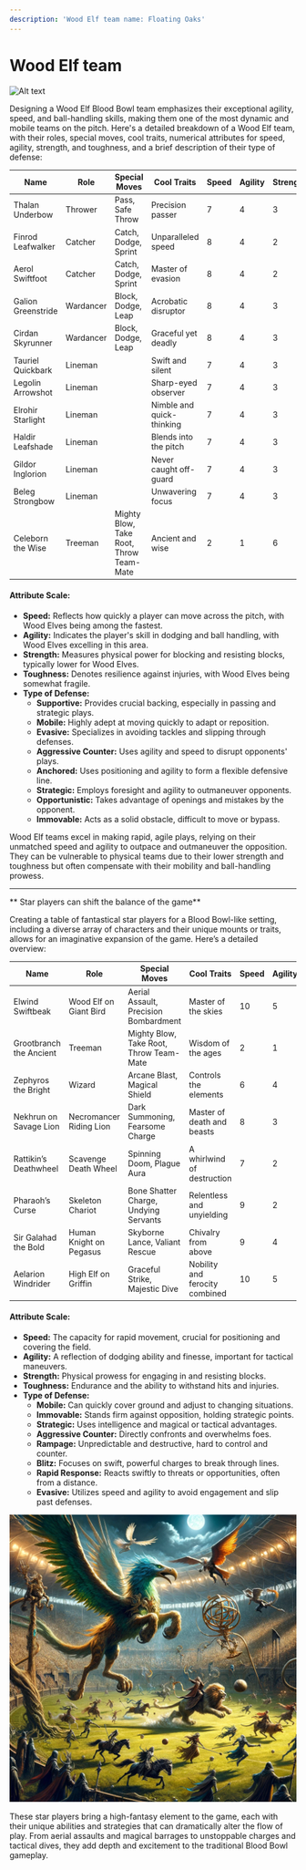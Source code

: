```yaml
---
description: 'Wood Elf team name: Floating Oaks'
---
```


# Wood Elf team



![Alt text](Images/Dalle4\_wood\_elf)

Designing a Wood Elf Blood Bowl team emphasizes their exceptional agility, speed, and ball-handling skills, making them one of the most dynamic and mobile teams on the pitch. Here's a detailed breakdown of a Wood Elf team, with their roles, special moves, cool traits, numerical attributes for speed, agility, strength, and toughness, and a brief description of their type of defense:

<table><thead><tr><th width="135">Name</th><th>Role</th><th width="145">Special Moves</th><th>Cool Traits</th><th>Speed</th><th>Agility</th><th>Strength</th><th>Toughness</th><th>Type of Defense</th></tr></thead><tbody><tr><td>Thalan Underbow</td><td>Thrower</td><td>Pass, Safe Throw</td><td>Precision passer</td><td>7</td><td>4</td><td>3</td><td>7</td><td>Supportive</td></tr><tr><td>Finrod Leafwalker</td><td>Catcher</td><td>Catch, Dodge, Sprint</td><td>Unparalleled speed</td><td>8</td><td>4</td><td>2</td><td>7</td><td>Mobile</td></tr><tr><td>Aerol Swiftfoot</td><td>Catcher</td><td>Catch, Dodge, Sprint</td><td>Master of evasion</td><td>8</td><td>4</td><td>2</td><td>7</td><td>Evasive</td></tr><tr><td>Galion Greenstride</td><td>Wardancer</td><td>Block, Dodge, Leap</td><td>Acrobatic disruptor</td><td>8</td><td>4</td><td>3</td><td>7</td><td>Aggressive Counter</td></tr><tr><td>Cirdan Skyrunner</td><td>Wardancer</td><td>Block, Dodge, Leap</td><td>Graceful yet deadly</td><td>8</td><td>4</td><td>3</td><td>7</td><td>Aggressive Counter</td></tr><tr><td>Tauriel Quickbark</td><td>Lineman</td><td></td><td>Swift and silent</td><td>7</td><td>4</td><td>3</td><td>7</td><td>Anchored</td></tr><tr><td>Legolin Arrowshot</td><td>Lineman</td><td></td><td>Sharp-eyed observer</td><td>7</td><td>4</td><td>3</td><td>7</td><td>Strategic</td></tr><tr><td>Elrohir Starlight</td><td>Lineman</td><td></td><td>Nimble and quick-thinking</td><td>7</td><td>4</td><td>3</td><td>7</td><td>Anchored</td></tr><tr><td>Haldir Leafshade</td><td>Lineman</td><td></td><td>Blends into the pitch</td><td>7</td><td>4</td><td>3</td><td>7</td><td>Opportunistic</td></tr><tr><td>Gildor Inglorion</td><td>Lineman</td><td></td><td>Never caught off-guard</td><td>7</td><td>4</td><td>3</td><td>7</td><td>Strategic</td></tr><tr><td>Beleg Strongbow</td><td>Lineman</td><td></td><td>Unwavering focus</td><td>7</td><td>4</td><td>3</td><td>7</td><td>Anchored</td></tr><tr><td>Celeborn the Wise</td><td>Treeman</td><td>Mighty Blow, Take Root, Throw Team-Mate</td><td>Ancient and wise</td><td>2</td><td>1</td><td>6</td><td>10</td><td>Immovable</td></tr></tbody></table>

#### Attribute Scale:

* **Speed:** Reflects how quickly a player can move across the pitch, with Wood Elves being among the fastest.
* **Agility:** Indicates the player's skill in dodging and ball handling, with Wood Elves excelling in this area.
* **Strength:** Measures physical power for blocking and resisting blocks, typically lower for Wood Elves.
* **Toughness:** Denotes resilience against injuries, with Wood Elves being somewhat fragile.
* **Type of Defense:**
  * **Supportive:** Provides crucial backing, especially in passing and strategic plays.
  * **Mobile:** Highly adept at moving quickly to adapt or reposition.
  * **Evasive:** Specializes in avoiding tackles and slipping through defenses.
  * **Aggressive Counter:** Uses agility and speed to disrupt opponents' plays.
  * **Anchored:** Uses positioning and agility to form a flexible defensive line.
  * **Strategic:** Employs foresight and agility to outmaneuver opponents.
  * **Opportunistic:** Takes advantage of openings and mistakes by the opponent.
  * **Immovable:** Acts as a solid obstacle, difficult to move or bypass.

Wood Elf teams excel in making rapid, agile plays, relying on their unmatched speed and agility to outpace and outmaneuver the opposition. They can be vulnerable to physical teams due to their lower strength and toughness but often compensate with their mobility and ball-handling prowess.

***

\*\* Star players can shift the balance of the game\*\*

Creating a table of fantastical star players for a Blood Bowl-like setting, including a diverse array of characters and their unique mounts or traits, allows for an imaginative expansion of the game. Here’s a detailed overview:

<table><thead><tr><th width="145">Name</th><th width="146">Role</th><th>Special Moves</th><th>Cool Traits</th><th>Speed</th><th>Agility</th><th>Strength</th><th>Toughness</th><th>Type of Defense</th></tr></thead><tbody><tr><td>Elwind Swiftbeak</td><td>Wood Elf on Giant Bird</td><td>Aerial Assault, Precision Bombardment</td><td>Master of the skies</td><td>10</td><td>5</td><td>3</td><td>7</td><td>Mobile</td></tr><tr><td>Grootbranch the Ancient</td><td>Treeman</td><td>Mighty Blow, Take Root, Throw Team-Mate</td><td>Wisdom of the ages</td><td>2</td><td>1</td><td>6</td><td>10</td><td>Immovable</td></tr><tr><td>Zephyros the Bright</td><td>Wizard</td><td>Arcane Blast, Magical Shield</td><td>Controls the elements</td><td>6</td><td>4</td><td>3</td><td>8</td><td>Strategic</td></tr><tr><td>Nekhrun on Savage Lion</td><td>Necromancer Riding Lion</td><td>Dark Summoning, Fearsome Charge</td><td>Master of death and beasts</td><td>8</td><td>3</td><td>4</td><td>9</td><td>Aggressive Counter</td></tr><tr><td>Rattikin’s Deathwheel</td><td>Scavenge Death Wheel</td><td>Spinning Doom, Plague Aura</td><td>A whirlwind of destruction</td><td>7</td><td>2</td><td>5</td><td>8</td><td>Rampage</td></tr><tr><td>Pharaoh’s Curse</td><td>Skeleton Chariot</td><td>Bone Shatter Charge, Undying Servants</td><td>Relentless and unyielding</td><td>9</td><td>2</td><td>5</td><td>9</td><td>Blitz</td></tr><tr><td>Sir Galahad the Bold</td><td>Human Knight on Pegasus</td><td>Skyborne Lance, Valiant Rescue</td><td>Chivalry from above</td><td>9</td><td>4</td><td>4</td><td>8</td><td>Rapid Response</td></tr><tr><td>Aelarion Windrider</td><td>High Elf on Griffin</td><td>Graceful Strike, Majestic Dive</td><td>Nobility and ferocity combined</td><td>10</td><td>5</td><td>4</td><td>7</td><td>Evasive</td></tr></tbody></table>

#### Attribute Scale:

* **Speed:** The capacity for rapid movement, crucial for positioning and covering the field.
* **Agility:** A reflection of dodging ability and finesse, important for tactical maneuvers.
* **Strength:** Physical prowess for engaging in and resisting blocks.
* **Toughness:** Endurance and the ability to withstand hits and injuries.
* **Type of Defense:**
  * **Mobile:** Can quickly cover ground and adjust to changing situations.
  * **Immovable:** Stands firm against opposition, holding strategic points.
  * **Strategic:** Uses intelligence and magical or tactical advantages.
  * **Aggressive Counter:** Directly confronts and overwhelms foes.
  * **Rampage:** Unpredictable and destructive, hard to control and counter.
  * **Blitz:** Focuses on swift, powerful charges to break through lines.
  * **Rapid Response:** Reacts swiftly to threats or opportunities, often from a distance.
  * **Evasive:** Utilizes speed and agility to avoid engagement and slip past defenses.

![Alt text](Images/DALLE4)

These star players bring a high-fantasy element to the game, each with their unique abilities and strategies that can dramatically alter the flow of play. From aerial assaults and magical barrages to unstoppable charges and tactical dives, they add depth and excitement to the traditional Blood Bowl gameplay.
